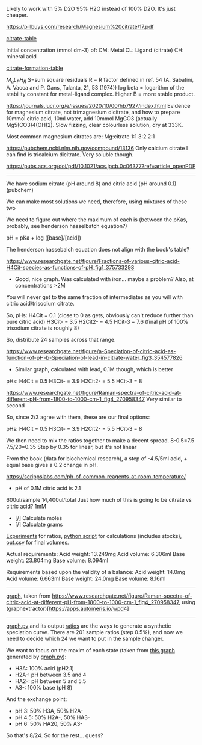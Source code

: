 Likely to work with 5% D2O 95% H2O instead of 100% D2O. It's just cheaper. 

https://pillbuys.com/research/Magnesium%20citrate/17.pdf


[citrate-table](pillbuys-citrate-table.csv)

Initial concentration (mmol dm-3) of:
CM: Metal
CL: Ligand (citrate)
CH: mineral acid

[citrate-formation-table](pillbuys-formation.csv)

$M_qL_PH_R$
S=sum square residuals
R = R factor defined in ref. 54 (A. Sabatini, A. Vacca and P. Gans, Talanta, 21, 53 (1974))
log beta = logarithm of the stability constant for metal-ligand complex. Higher B = more stable product.



https://journals.iucr.org/e/issues/2020/10/00/hb7927/index.html
Evidence for magnesium citrate, not trimagnesium dicitrate, and how to prepare
10mmol citric acid, 10ml water, add 10mmol MgCO3 (actually Mg5(CO3)4(OH)2). Slow fizzing, clear colourless solution, dry at 333K.

Most common magnesium citrates are:
Mg:citrate
1:1
3:2
2:1

https://pubchem.ncbi.nlm.nih.gov/compound/13136
Only calcium citrate I can find is tricalcium dicitrate. Very soluble though.

https://pubs.acs.org/doi/pdf/10.1021/acs.jpcb.0c06377?ref=article_openPDF


---

We have sodium citrate (pH around 8) and citric acid (pH around 0.1) (pubchem)

We can make most solutions we need, therefore, using mixtures of these two

We need to figure out where the maximum of each is (between the pKas, probably, see henderson hasselbatch equation?)

pH = pKa + log ([base]/[acid])

The henderson hassebalch equation does not align with the book's table?

https://www.researchgate.net/figure/Fractions-of-various-citric-acid-H4Cit-species-as-functions-of-pH_fig1_375733298
- Good, nice graph. Was calculated with iron... maybe a problem? Also, at concentrations >2M


You will never get to the same fraction of intermediates as you will with citric acid/trisodium citrate.

So, pHs:
H4Cit = 0.1 (close to 0 as gets, obviously can't reduce further than pure citric acid)
H3Cit- = 3.5
H2Cit2- = 4.5
HCit-3 = 7.6 (final pH of 100% trisodium citrate is roughly 8)

So, distribute 24 samples across that range.

https://www.researchgate.net/figure/a-Speciation-of-citric-acid-as-function-of-pH-b-Speciation-of-lead-in-citrate-water_fig3_354577826
- Similar graph, calculated with lead, 0.1M though, which is better

pHs:
H4Cit = 0.5
H3Cit- = 3.9
H2Cit2- = 5.5
HCit-3 = 8

https://www.researchgate.net/figure/Raman-spectra-of-citric-acid-at-different-pH-from-1800-to-1000-cm-1_fig4_270958347
Very similar to second 


So, since 2/3 agree with them, these are our final options:

pHs:
H4Cit = 0.5
H3Cit- = 3.9
H2Cit2- = 5.5
HCit-3 = 8

We then need to mix the ratios together to make a decent spread.
8-0.5=7.5
7.5/20=0.35
Step by 0.35 for linear, but it's not linear

From the book (data for biochemical research), a step of -4.5/5ml acid, + equal base gives a 0.2 change in pH. 

https://scrippslabs.com/ph-of-common-reagents-at-room-temperature/
- pH of 0.1M citric acid is 2.1

600ul/sample
14,400ul/total
Just how much of this is going to be citrate vs citric acid?
1mM
- [/] Calculate moles
- [/] Calculate grams

[Experiments](experiments.csv) for ratios, [python script](main.py) for calculations (includes stocks), [out.csv](out.csv) for final volumes.
 
Actual requirements:
Acid weight: 13.249mg
Acid volume: 6.306ml
Base weight: 23.804mg
Base volume: 8.094ml

Requirements based upon the validity of a balance:
Acid weight: 14.0mg
Acid volume: 6.663ml
Base weight: 24.0mg
Base volume: 8.16ml

---
[graph](graph.csv), taken from https://www.researchgate.net/figure/Raman-spectra-of-citric-acid-at-different-pH-from-1800-to-1000-cm-1_fig4_270958347, using (graphextractor)[https://apps.automeris.io/wpd4]


---

[graph.py](graph.py) and its output [ratios](ratios.csv) are the ways to generate a synthetic speciation curve. There are 201 sample ratios (step 0.5%), and now we need to decide which 24 we want to put in the sample changer. 

We want to focus on the maxim of each state (taken from [this graph](graph.png) generated by [graph.py](graph.py)):
- H3A: 100% acid (pH2.1)
- H2A-: pH between 3.5 and 4
- HA2-: pH between 5 and 5.5
- A3-: 100% base (pH 8)

And the exchange point:
- pH 3: 50% H3A, 50% H2A-
- pH 4.5: 50% H2A-, 50% HA3-
- pH 6: 50% HA20, 50% A3-

So that's 8/24. So for the rest... guess?

